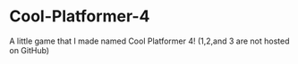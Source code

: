 # Cool-Platformer-4
A little game that I made named Cool Platformer 4! (1,2,and 3 are not hosted on GitHub)
